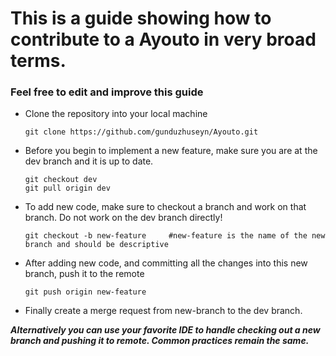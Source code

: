 # This is a guide showing how to contribute to a Ayouto in very broad terms.
### Feel free to edit and improve this guide

* Clone the repository into your local machine
    ```
    git clone https://github.com/gunduzhuseyn/Ayouto.git
    ```
* Before you begin to implement a new feature, make sure you are at the dev branch and it is up to date. 
    ```
    git checkout dev
    git pull origin dev
    ```
* To add new code, make sure to checkout a branch and work on that branch. Do not work on the dev branch directly!
    ```
    git checkout -b new-feature     #new-feature is the name of the new branch and should be descriptive
    ```
* After adding new code, and committing all the changes into this new branch, push it to the remote
    ```
    git push origin new-feature
    ```
* Finally create a merge request from new-branch to the dev branch.

**_Alternatively you can use your favorite IDE to handle checking out a new branch and pushing it to remote.
Common practices remain the same._**
